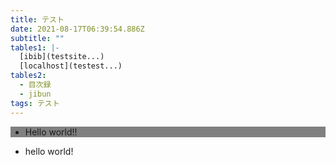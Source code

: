 ```yaml
---
title: テスト
date: 2021-08-17T06:39:54.886Z
subtitle: ""
tables1: |-
  [ibib](testsite...)
  [localhost](testest...)
tables2:
  - 目次録
  - jibun
tags: テスト
---
```

<ul style='background-color: gray;'>
<li> Hello world!!</li>
</ul>

* hello world!